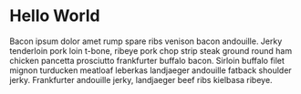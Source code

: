 # Hello World
Bacon ipsum dolor amet rump spare ribs venison bacon andouille. Jerky tenderloin pork loin t-bone, ribeye pork chop strip steak ground round ham chicken pancetta prosciutto frankfurter buffalo bacon. Sirloin buffalo filet mignon turducken meatloaf leberkas landjaeger andouille fatback shoulder jerky. Frankfurter andouille jerky, landjaeger beef ribs kielbasa ribeye.